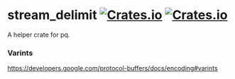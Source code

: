 # stream_delimit [![Crates.io](https://img.shields.io/crates/v/stream_delimit.svg)](https://crates.io/crates/stream_delimit) [![Crates.io](https://img.shields.io/crates/d/stream_delimit.svg)](https://github.com/sevagh/pq/tree/master/stream-delimit)

A helper crate for pq.


### Varints

https://developers.google.com/protocol-buffers/docs/encoding#varints
